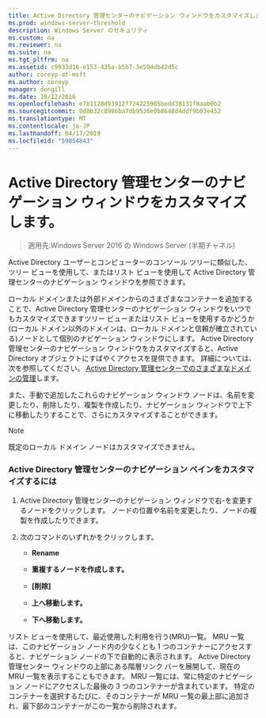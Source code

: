 ```yaml
---
title: Active Directory 管理センターのナビゲーション ウィンドウをカスタマイズします。
ms.prod: windows-server-threshold
description: Windows Server のセキュリティ
ms.custom: na
ms.reviewer: na
ms.suite: na
ms.tgt_pltfrm: na
ms.assetid: c9933d16-e153-435a-b5b7-3e594db42d5c
author: coreyp-at-msft
ms.author: coreyp
manager: dongill
ms.date: 10/12/2016
ms.openlocfilehash: e7b1128d93912f724225905bedd38131f8aab0b2
ms.sourcegitcommit: 0d0b32c8986ba7db9536e0b8648d4ddf9b03e452
ms.translationtype: MT
ms.contentlocale: ja-JP
ms.lasthandoff: 04/17/2019
ms.locfileid: "59854843"
---
```

# <a name="customize-the-active-directory-administrative-center-navigation-pane"></a>Active Directory 管理センターのナビゲーション ウィンドウをカスタマイズします。

>適用先:Windows Server 2016 の Windows Server (半期チャネル)

  Active Directory ユーザーとコンピューターのコンソール ツリーに類似した、ツリー ビューを使用して、またはリスト ビューを使用して Active Directory 管理センターのナビゲーション ウィンドウを参照できます。

 ローカル ドメインまたは外部ドメインからのさまざまなコンテナーを追加することで、Active Directory 管理センターのナビゲーション ウィンドウをいつでもカスタマイズできますツリー ビューまたはリスト ビューを使用するかどうか\(ローカル ドメイン以外のドメインは、ローカル ドメインと信頼が確立されている\)ノードとして個別のナビゲーション ウィンドウにします。 Active Directory 管理センターのナビゲーション ウィンドウをカスタマイズすると、Active Directory オブジェクトにすばやくアクセスを提供できます。 詳細については、次を参照してください。 [Active Directory 管理センターでのさまざまなドメインの管理](manage-different-domains-in-active-directory-administrative-center.md)します。

 また、手動で追加したこれらのナビゲーション ウィンドウ ノードは、名前を変更したり、削除したり、複製を作成したり、ナビゲーション ウィンドウで上下に移動したりすることで、さらにカスタマイズすることができます。

> [!NOTE]
>  既定のローカル ドメイン ノードはカスタマイズできません。

### <a name="to-customize-the-active-directory-administrative-center-navigation-pane"></a>Active Directory 管理センターのナビゲーション ペインをカスタマイズするには

1.  Active Directory 管理センターのナビゲーション ウィンドウで右\-を変更するノードをクリックします。 ノードの位置や名前を変更したり、ノードの複製を作成したりできます。

2.  次のコマンドのいずれかをクリックします。

    -   **Rename**

    -   **重複するノードを作成します。**

    -   **[削除]**

    -   **上へ移動します。**

    -   **下へ移動します。**

 リスト ビューを使用して、最近使用した利用を行う\(MRU\)一覧。 MRU 一覧は、このナビゲーション ノード内の少なくとも 1 つのコンテナーにアクセスすると、ナビゲーション ノードの下で自動的に表示されます。 Active Directory 管理センター ウィンドウの上部にある階層リンク バーを展開して、現在の MRU 一覧を表示することもできます。 MRU 一覧には、常に特定のナビゲーション ノードにアクセスした最後の 3 つのコンテナーが含まれています。 特定のコンテナーを選択するたびに、そのコンテナーが MRU 一覧の最上部に追加され、最下部のコンテナーがこの一覧から削除されます。

  

